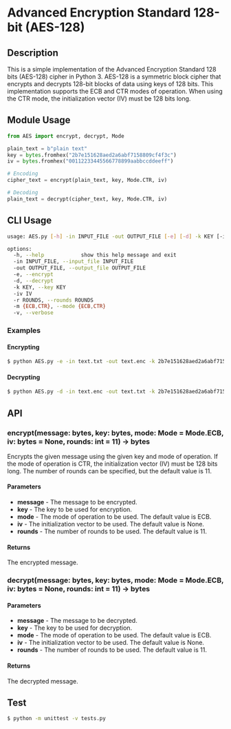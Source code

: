 # Advanced Encryption Standard 128-bit (AES-128)

## Description

This is a simple implementation of the Advanced Encryption Standard 128 bits (AES-128) cipher in Python 3. AES-128 is a symmetric block cipher that encrypts and decrypts 128-bit blocks of data using keys of 128 bits. This implementation supports the ECB and CTR modes of operation. When using the CTR mode, the initialization vector (IV) must be 128 bits long.

## Module Usage

```python
from AES import encrypt, decrypt, Mode

plain_text = b"plain text"
key = bytes.fromhex("2b7e151628aed2a6abf7158809cf4f3c")
iv = bytes.fromhex("00112233445566778899aabbccddeeff")

# Encoding
cipher_text = encrypt(plain_text, key, Mode.CTR, iv)

# Decoding
plain_text = decrypt(cipher_text, key, Mode.CTR, iv)

```

## CLI Usage

```bash
usage: AES.py [-h] -in INPUT_FILE -out OUTPUT_FILE [-e] [-d] -k KEY [-iv IV] [-r ROUNDS] [-m {ECB,CTR}] [-v]

options:
  -h, --help            show this help message and exit
  -in INPUT_FILE, --input_file INPUT_FILE
  -out OUTPUT_FILE, --output_file OUTPUT_FILE
  -e, --encrypt
  -d, --decrypt
  -k KEY, --key KEY
  -iv IV
  -r ROUNDS, --rounds ROUNDS
  -m {ECB,CTR}, --mode {ECB,CTR}
  -v, --verbose
```

### Examples

#### Encrypting

```bash
$ python AES.py -e -in text.txt -out text.enc -k 2b7e151628aed2a6abf7158809cf4f3c -m CTR -iv 00112233445566778899aabbccddeeff -v
```

#### Decrypting

```bash
$ python AES.py -d -in text.enc -out text.txt -k 2b7e151628aed2a6abf7158809cf4f3c -m CTR -iv 00112233445566778899aabbccddeeff -v
```


## API

### encrypt(message: bytes, key: bytes, mode: Mode = Mode.ECB, iv: bytes = None, rounds: int = 11) -> bytes

Encrypts the given message using the given key and mode of operation. If the mode of operation is CTR, the initialization vector (IV) must be 128 bits long. The number of rounds can be specified, but the default value is 11.

#### Parameters

* **message** - The message to be encrypted.
* **key** - The key to be used for encryption.
* **mode** - The mode of operation to be used. The default value is ECB.
* **iv** - The initialization vector to be used. The default value is None.
* **rounds** - The number of rounds to be used. The default value is 11.

#### Returns

The encrypted message.

### decrypt(message: bytes, key: bytes, mode: Mode = Mode.ECB, iv: bytes = None, rounds: int = 11) -> bytes

#### Parameters

* **message** - The message to be decrypted.
* **key** - The key to be used for decryption.
* **mode** - The mode of operation to be used. The default value is ECB.
* **iv** - The initialization vector to be used. The default value is None.
* **rounds** - The number of rounds to be used. The default value is 11.

#### Returns

The decrypted message.

## Test

```bash
$ python -m unittest -v tests.py
```
